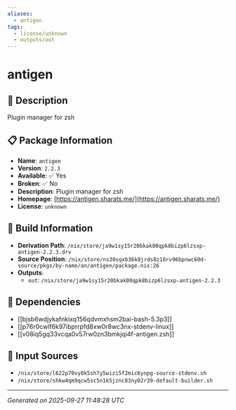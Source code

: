 ```yaml
---
aliases:
  - antigen
tags:
  - license/unknown
  - outputs/out
---
```


# antigen

## 📝 Description

Plugin manager for zsh

## 📋 Package Information

- **Name**: `antigen`
- **Version**: `2.2.3`
- **Available**: ✅ Yes
- **Broken**: ✅ No
- **Description**: Plugin manager for zsh
- **Homepage**: [https://antigen.sharats.me/](https://antigen.sharats.me/)
- **License**: `unknown`

## 🔧 Build Information

- **Derivation Path**: `/nix/store/ja9w1sy15r20bkak00qpk8bizp6lzsxp-antigen-2.2.3.drv`
- **Source Position**: `/nix/store/ns30sqxb36k8jrds8z18rv96bpnwc60d-source/pkgs/by-name/an/antigen/package.nix:26`
- **Outputs**:
  - `out`:  `/nix/store/ja9w1sy15r20bkak00qpk8bizp6lzsxp-antigen-2.2.3`

## 🔗 Dependencies

- [[bjsb6wdjykafnkixq156qdvmxhsm2bai-bash-5.3p3]]
- [[p76r0cwlf6k97ibprrpfd8xw0r8wc3nx-stdenv-linux]]
- [[v08iq5gq33vcqa0v57rw0zn3bmkjqi4f-antigen.zsh]]

## 📁 Input Sources

- `/nix/store/l622p70vy8k5sh7y5wizi5f2mic6ynpg-source-stdenv.sh`
- `/nix/store/shkw4qm9qcw5sc5n1k5jznc83ny02r39-default-builder.sh`

---
*Generated on 2025-09-27 11:48:28 UTC*
